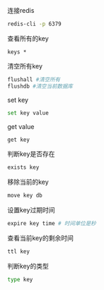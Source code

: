 连接redis

```bash
redis-cli -p 6379
```

查看所有的key

```bahs
keys *
```

清空所有key

```bash
flushall #清空所有
flushdb #清空当前数据库
```

set key

```bash
set key value
```

get value

```bash
get key
```

判断key是否存在

```bash
exists key
```

移除当前的key

```bash
move key db
```

设置key过期时间 

```bash
expire key time # 时间单位是秒
```

查看当前key的剩余时间

```bash
ttl key
```

判断key的类型

```bash
type key
```



